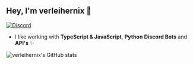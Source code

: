 ## Hey, I'm verleihernix 👋
[![Discord](https://img.shields.io/discord/:serverId?style=for-the-badge&logo=discord&label=Discord&color=blue)](https://discord.gg/JxxjdXPxsq)
- I like working with **TypeScript & JavaScript**, **Python** **Discord Bots** and **API's** ✨

![verleihernix's GitHub stats](https://github-readme-stats.vercel.app/api?username=verleihernix&show_icons=true&bg_color=00000000)
